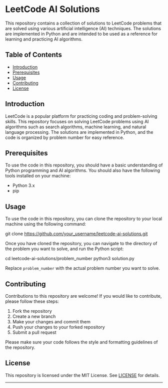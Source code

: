 # LeetCode AI Solutions

This repository contains a collection of solutions to LeetCode problems that are solved using various artificial intelligence (AI) techniques. The solutions are implemented in Python and are intended to be used as a reference for learning and practicing AI algorithms.

## Table of Contents

- [Introduction](#introduction)
- [Prerequisites](#prerequisites)
- [Usage](#usage)
- [Contributing](#contributing)
- [License](#license)

## Introduction

LeetCode is a popular platform for practicing coding and problem-solving skills. This repository focuses on solving LeetCode problems using AI algorithms such as search algorithms, machine learning, and natural language processing. The solutions are implemented in Python, and the code is organized by problem number for easy reference.

## Prerequisites

To use the code in this repository, you should have a basic understanding of Python programming and AI algorithms. You should also have the following tools installed on your machine:

- Python 3.x
- pip

## Usage

To use the code in this repository, you can clone the repository to your local machine using the following command:

git clone https://github.com/your_username/leetcode-ai-solutions.git

Once you have cloned the repository, you can navigate to the directory of the problem you want to solve, and run the Python script:

cd leetcode-ai-solutions/problem_number
python3 solution.py

Replace `problem_number` with the actual problem number you want to solve.

## Contributing

Contributions to this repository are welcome! If you would like to contribute, please follow these steps:

1. Fork the repository
2. Create a new branch
3. Make your changes and commit them
4. Push your changes to your forked repository
5. Submit a pull request

Please make sure your code follows the style and formatting guidelines of the repository.

## License

This repository is licensed under the MIT License. See [LICENSE](LICENSE) for details.

---


